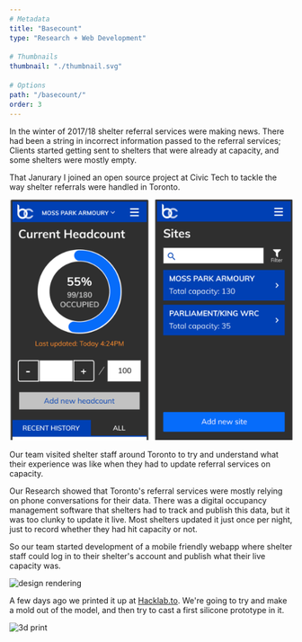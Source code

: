 ```yaml
---
# Metadata
title: "Basecount"
type: "Research + Web Development"

# Thumbnails
thumbnail: "./thumbnail.svg"

# Options
path: "/basecount/"
order: 3
---
```


<article role="article">

In the winter of 2017/18 shelter referral services were making news. There had been a string in incorrect information passed to the referral services; Clients started getting sent to shelters that were already at capacity, and some shelters were mostly empty.

That Janurary I joined an open source project at Civic Tech to tackle the way shelter referrals were handled in Toronto.

</article>

![Image of WebApp](images/webapp.png)


<article role="article">

Our team visited shelter staff around Toronto to try and understand what their experience was like when they had to update referral services on capacity.

Our Research showed that Toronto's referral services were mostly relying on phone conversations for their data. There was a digital occupancy management software that shelters had to track and publish this data, but it was too clunky to update it live. Most shelters updated it just once per night, just to record whether they had hit capacity or not.  

So our team started development of a mobile friendly webapp where shelter staff could log in to their shelter's account and publish what their live capacity was.

</article>

![design rendering](images/waxContainer.jpg)

<article role="article">

A few days ago we printed it up at [Hacklab.to](Hacklab.to). We're going to try and make a mold out of the model, and then try to cast a first silicone prototype in it.

</article>

![3d print](images/waxContainerPrint.jpg)
